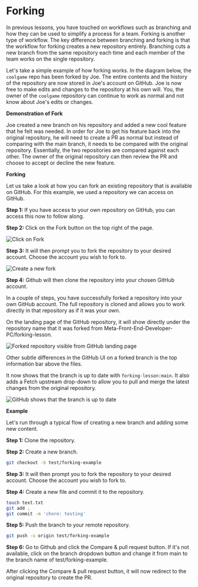 # Forking

In previous lessons, you have touched on workflows such as branching and how they can be used to simplify a process for a team. Forking is another type of workflow. The key difference between branching and forking is that the workflow for forking creates a new repository entirely. Branching cuts a new branch from the same repository each time and each member of the team works on the single repository.

Let's take a simple example of how forking works. In the diagram below, the `coolgame` repo has been forked by Joe. The entire contents and the history of the repository are now stored in Joe's account on GitHub. Joe is now free to make edits and changes to the repository at his own will. You, the owner of the `coolgame` repository can continue to work as normal and not know about Joe's edits or changes.

**Demonstration of Fork**

Joe created a new branch on his repository and added a new cool feature that he felt was needed. In order for Joe to get his feature back into the original repository, he will need to create a PR as normal but instead of comparing with the main branch, it needs to be compared with the original repository. Essentially, the two repositories are compared against each other. The owner of the original repository can then review the PR and choose to accept or decline the new feature.

**Forking**

Let us take a look at how you can fork an existing repository that is available on GitHub. For this example, we used a repository we can access on GitHub.

**Step 1:** If you have access to your own repository on GitHub, you can access this now to follow along.

**Step 2:** Click on the Fork button on the top right of the page.

![Click on Fork](image-url)

**Step 3:** It will then prompt you to fork the repository to your desired account. Choose the account you wish to fork to.

![Create a new fork](image-url)

**Step 4:** Github will then clone the repository into your chosen GitHub account.

In a couple of steps, you have successfully forked a repository into your own GitHub account. The full repository is cloned and allows you to work directly in that repository as if it was your own.

On the landing page of the GitHub repository, it will show directly under the repository name that it was forked from Meta-Front-End-Developer-PC/forking-lesson.

![Forked repository visible from GitHub landing page](image-url)

Other subtle differences in the GitHub UI on a forked branch is the top information bar above the files.

It now shows that the branch is up to date with `forking-lesson:main`. It also adds a Fetch upstream drop-down to allow you to pull and merge the latest changes from the original repository.

![GitHub shows that the branch is up to date](image-url)

**Example**

Let's run through a typical flow of creating a new branch and adding some new content.

**Step 1:** Clone the repository.

**Step 2:** Create a new branch.

```bash
git checkout -b test/forking-example
```
**Step 3:** It will then prompt you to fork the repository to your desired account. Choose the account you wish to fork to.

**Step 4:** Create a new file and commit it to the repository.
```bash
touch text.txt
git add .
git commit -m 'chore: testing'
```
**Step 5:** Push the branch to your remote repository.
```bash
git push -u origin test/forking-example
```
**Step 6:** Go to Github and click the Compare & pull request button. If it's not available, click on the branch dropdown button and change it from main to the branch name of test/forking-example.

After clicking the Compare & pull request button, it will now redirect to the original repository to create the PR.